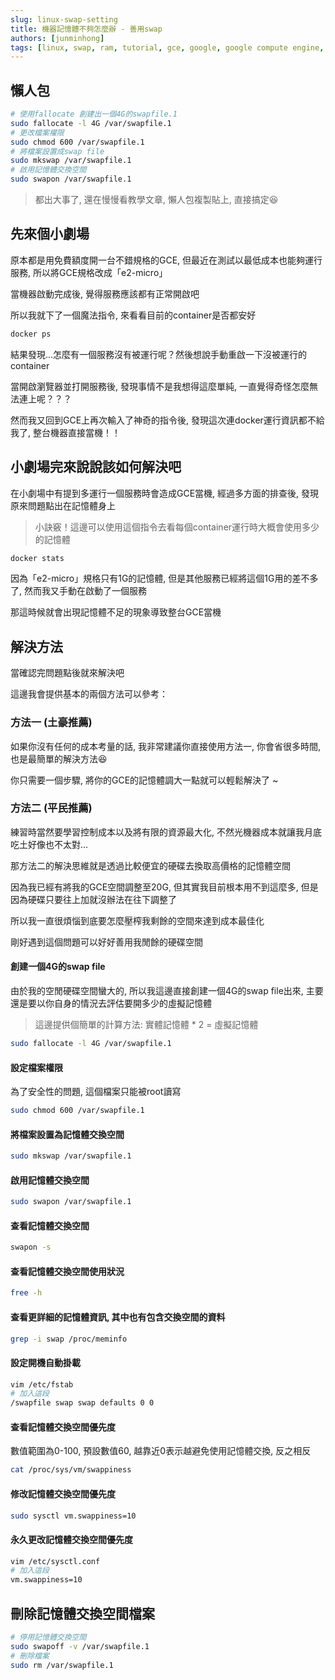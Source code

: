 ```yaml
---
slug: linux-swap-setting
title: 機器記憶體不夠怎麼辦 - 善用swap
authors: [junminhong]
tags: [linux, swap, ram, tutorial, gce, google, google compute engine, aws, azure, ec2]
---
```


## 懶人包
```bash
# 使用fallocate 創建出一個4G的swapfile.1
sudo fallocate -l 4G /var/swapfile.1
# 更改檔案權限
sudo chmod 600 /var/swapfile.1
# 將檔案設置成swap file
sudo mkswap /var/swapfile.1
# 啟用記憶體交換空間
sudo swapon /var/swapfile.1
```
> 都出大事了, 還在慢慢看教學文章, 懶人包複製貼上, 直接搞定😆

## 先來個小劇場
原本都是用免費額度開一台不錯規格的GCE, 但最近在測試以最低成本也能夠運行服務, 所以將GCE規格改成「e2-micro」

當機器啟動完成後, 覺得服務應該都有正常開啟吧

所以我就下了一個魔法指令, 來看看目前的container是否都安好
```bash
docker ps
```
結果發現...怎麼有一個服務沒有被運行呢？然後想說手動重啟一下沒被運行的container

當開啟瀏覽器並打開服務後, 發現事情不是我想得這麼單純, 一直覺得奇怪怎麼無法連上呢？？？

然而我又回到GCE上再次輸入了神奇的指令後, 發現這次連docker運行資訊都不給我了, 整台機器直接當機！！

## 小劇場完來說說該如何解決吧
在小劇場中有提到多運行一個服務時會造成GCE當機, 經過多方面的排查後, 發現原來問題點出在記憶體身上
> 小訣竅！這邊可以使用這個指令去看每個container運行時大概會使用多少的記憶體
```bash
docker stats
```

因為「e2-micro」規格只有1G的記憶體, 但是其他服務已經將這個1G用的差不多了, 然而我又手動在啟動了一個服務

那這時候就會出現記憶體不足的現象導致整台GCE當機

## 解決方法
當確認完問題點後就來解決吧

這邊我會提供基本的兩個方法可以參考：
### 方法一 (土豪推薦)
如果你沒有任何的成本考量的話, 我非常建議你直接使用方法一, 你會省很多時間, 也是最簡單的解決方法😆

你只需要一個步驟, 將你的GCE的記憶體調大一點就可以輕鬆解決了 ~ 

### 方法二 (平民推薦)
練習時當然要學習控制成本以及將有限的資源最大化, 不然光機器成本就讓我月底吃土好像也不太對...

那方法二的解決思維就是透過比較便宜的硬碟去換取高價格的記憶體空間

因為我已經有將我的GCE空間調整至20G, 但其實我目前根本用不到這麼多, 但是因為硬碟只要往上加就沒辦法在往下調整了

所以我一直很煩惱到底要怎麼壓榨我剩餘的空間來達到成本最佳化

剛好遇到這個問題可以好好善用我閒餘的硬碟空間

#### 創建一個4G的swap file
由於我的空閒硬碟空間蠻大的, 所以我這邊直接創建一個4G的swap file出來, 主要還是要以你自身的情況去評估要開多少的虛擬記憶體
> 這邊提供個簡單的計算方法: 實體記憶體 * 2 = 虛擬記憶體

```bash
sudo fallocate -l 4G /var/swapfile.1
```

#### 設定檔案權限
為了安全性的問題, 這個檔案只能被root讀寫
```bash
sudo chmod 600 /var/swapfile.1
```

#### 將檔案設置為記憶體交換空間
```bash
sudo mkswap /var/swapfile.1
```

#### 啟用記憶體交換空間
```bash
sudo swapon /var/swapfile.1
```

#### 查看記憶體交換空間
```bash
swapon -s
```

#### 查看記憶體交換空間使用狀況
```bash
free -h
```

#### 查看更詳細的記憶體資訊, 其中也有包含交換空間的資料
```bash
grep -i swap /proc/meminfo
```

#### 設定開機自動掛載
```bash
vim /etc/fstab
# 加入這段
/swapfile swap swap defaults 0 0
```

#### 查看記憶體交換空間優先度
數值範圍為0-100, 預設數值60, 越靠近0表示越避免使用記憶體交換, 反之相反
```bash
cat /proc/sys/vm/swappiness
```

#### 修改記憶體交換空間優先度
```bash
sudo sysctl vm.swappiness=10
```

#### 永久更改記憶體交換空間優先度
```bash
vim /etc/sysctl.conf
# 加入這段
vm.swappiness=10
```

## 刪除記憶體交換空間檔案
```bash
# 停用記憶體交換空間
sudo swapoff -v /var/swapfile.1
# 刪除檔案
sudo rm /var/swapfile.1
```